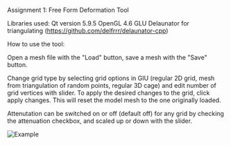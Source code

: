 Assignment 1: Free Form Deformation Tool

Libraries used: 
    Qt version 5.9.5
    OpenGL 4.6
    GLU
    Delaunator for triangulating (https://github.com/delfrrr/delaunator-cpp) 

How to use the tool:

Open a mesh file with the "Load" button, save a mesh with the "Save" button.

Change grid type by selecting grid options in GIU (regular 2D grid, mesh from triangulation of random points, regular 3D cage) and edit number of grid vertices with slider.
To apply the desired changes to the grid, click apply changes. This will reset the model mesh to the one originally loaded. 

Attenutation can be switched on or off (default off) for any grid by checking the attenuation checkbox, and scaled up or down with the slider.

![Example](https://media.giphy.com/media/jgGGiZgr1Cn0LxGJN0/giphy.gif)
